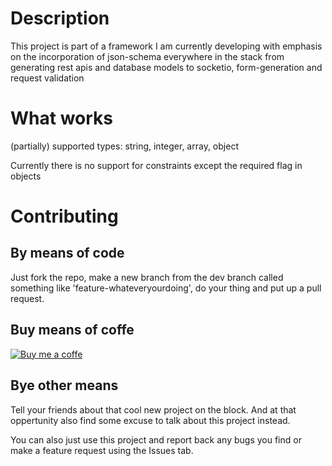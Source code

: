# Description

This project is part of a framework I am currently developing with emphasis on the incorporation of json-schema everywhere in the stack from generating rest apis and database models to socketio, form-generation and request validation

# What works
(partially) supported types: string, integer, array, object

Currently there is no support for constraints except the required flag in objects

# Contributing
## By means of code

Just fork the repo, make a new branch from the dev branch called something like 'feature-whateveryourdoing', do your thing and put up a pull request.

## Buy means of coffe

[![Buy me a coffe](https://img.shields.io/badge/Donate-PayPal-green.svg)](https://www.paypal.com/cgi-bin/webscr?cmd=_s-xclick&hosted_button_id=X9BYDU543GWZE)

## Bye other means

Tell your friends about that cool new project on the block.
And at that oppertunity also find some excuse to talk about this project instead.

You can also just use this project and report back any bugs you find or make a feature request using the Issues tab.